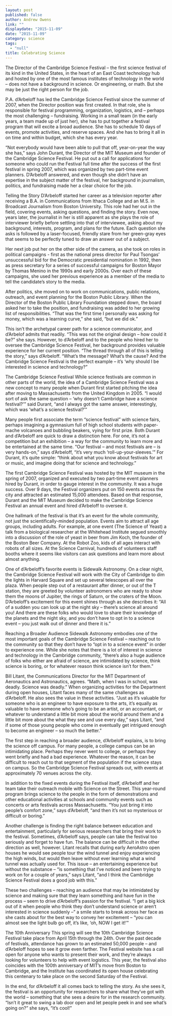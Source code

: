 ```yaml
---
layout: post
published: false
author: Andrew Owens
link: ""
displaydate: "2015-11-09"
date: "2015-11-09"
category: science
tags: 
  - "null"
title: Celebrating Science
---
```


The Director of the Cambridge Science Festival – the first science festival of its kind in the United States, in the heart of an East Coast technology hub and hosted by one of the most famous institutes of technology in the world – does not have a background in science. Or engineering, or math. But she may be just the right person for the job.

P.A. d’Arbeloff has led the Cambridge Science Festival since the summer of 2007, when the Director position was first created. In that role, she is responsible for festival programming, organization, logistics, and – perhaps the most challenging – fundraising. Working in a small team (in the early years, a team made up of just her), she has to put together a festival program that will excite a broad audience. She has to schedule 10 days of events, promote activities, and reserve spaces. And she has to bring it all in on time and within budget, which she has every year.

“Not everybody would have been able to pull that off, year-on-year the way she has,” says John Durant, the Director of the MIT Museum and founder of the Cambridge Science Festival. He put out a call for applications for someone who could run the Festival full time after the success of the first festival in spring 2007, which was organized by two part-time event planners. D’Arbeloff answered, and even though she didn’t have an expertise in the subject matter of the festival, her background in journalism, politics, and fundraising made her a clear choice for the job.

Telling the Story
D’Arbeloff started her career as a television reporter after receiving a B.A. in Communications from Ithaca College and an M.S. in Broadcast Journalism from Boston University. This role had her out in the field, covering events, asking questions, and finding the story. Even now, years later, the journalist in her is still apparent as she plays the role of interviewer briefly before settling into that of interviewee, asking about my background, interests, program, and plans for the future. Each question she asks is followed by a laser-focused, friendly stare from her green-gray eyes that seems to be perfectly tuned to draw an answer out of a subject.

Her next job put her on the other side of the camera, as she took on roles in political campaigns - first as the national press director for Paul Tsongas’ unsuccessful bid for the Democratic presidential nomination in 1992, then as press secretary for a series of successful campaigns for Boston Mayor by Thomas Menino in the 1990s and early 2000s. Over each of these campaigns, she used her previous experience as a member of the media to tell the candidate’s story to the media.

After politics, she moved on to work on communications, public relations, outreach, and event planning for the Boston Public Library. When the Director of the Boston Public Library Foundation stepped down, the board asked her to take the position, and fundraising was added to her growing list of responsibilities. “That was the first time I personally was asking for money, which was a learning curve,” she said, “but we did ok.”

This isn’t the archetypal career path for a science communicator, and d’Arbelof admits that readily. “This was not the original design – how could it be?” she says. However, to d’Arbeloff and to the people who hired her to oversee the Cambridge Science Festival, her background provides valuable experience for her current position. “The thread through all of this is telling the story,” says d’Arbeloff. “What’s the message? What’s the cause? And the Cambridge Science Festival is the perfect example – it’s ‘why should I be interested in science and technology?”

The Cambridge Science Festival
While science festivals are common in other parts of the world, the idea of a Cambridge Science Festival was a new concept to many people when Durant first started pitching the idea after moving to Massachusetts from the United Kingdom in 2005. “I would sort of ask the same question – ‘why doesn’t Cambridge have a science festival?’” said Durant, “and I always got the same answer, interestingly, which was ‘what’s a science festival?’”

Many people first associate the term “science festival” with science fairs, perhaps imagining a gymnasium full of high school students with paper-mache volcanoes and bubbling beakers, vying for first prize. Both Durant and d’Arbeloff are quick to draw a distinction here. For one, it’s not a competition but an exhibition – a way for the community to learn more and be entertained at the same time. “Our festival – and most festivals are – is very hands-on,” says d’Arbeloff, “it’s very much ‘roll-up-your-sleeves.’” For Durant, it’s quite simple: “think about what you know about festivals for art or music, and imagine doing that for science and technology.”

The first Cambridge Science Festival was hosted by the MIT museum in the spring of 2007, organized and executed by two part-time event planners hired by Durant, in order to gauge interest in the community. It was a huge success. Over 9 days, the Festival organizers put on 150 events across the city and attracted an estimated 15,000 attendees. Based on that response, Durant and the MIT Museum decided to make the Cambridge Science Festival an annual event and hired d’Arbeloff to oversee it.

One hallmark of the festival is that it’s an event for the whole community, not just the scientifically-minded population. Events aim to attract all age groups, including adults. For example, at one event (The Science of Yeast) a talk from a biological researcher at the Whitehead Institute segued smoothly into a discussion of the role of yeast in beer from Jim Koch, the founder of the Boston Beer Company. At the Robot Zoo, kids of all ages interact with robots of all sizes. At the Science Carnival, hundreds of volunteers staff booths where it seems like visitors can ask questions and learn more about almost anything.

One of d’Arbeloff’s favorite events is Sidewalk Astronomy. On a clear night, the Cambridge Science Festival will work with the City of Cambridge to dim the lights in Harvard Square and set up several telescopes all over the plaza. When people step out of a restaurant after dinner, or out of the T station, they are greeted by volunteer astronomers who are ready to show them the moons of Jupiter, the rings of Saturn, or the craters of the Moon. D’Arbeloff’s excitement for this event shines through as she describes it: “All of a sudden you can look up at the night sky – there’s science all around you! And there are these folks who would love to share their knowledge of the planets and the night sky, and you don’t have to opt in to a science event – you just walk out of dinner and there it is.”

Reaching a Broader Audience
Sidewalk Astronomy embodies one of the most important goals of the Cambridge Science Festival – reaching out to the community so that they don’t have to “opt in to a science event” in order to experience one. While she notes that there is a lot of interest in science and technology in the Cambridge community, “there’s also a huge audience of folks who either are afraid of science, are intimidated by science, think science is boring, or for whatever reason think science isn’t for them.”

Bill Litant, the Communications Director for the MIT Department of Aeronautics and Astronautics, agrees. “Math, when I was in school, was deadly. Science was deadly.” When organizing activities for the Department during open houses, Litant faces many of the same challenges as d’Arbeloff. He also sees the value in these activities. “Just as it’s valuable for someone who is an engineer to have exposure to the arts, it’s equally as valuable to have someone who’s going to be an artist, or an accountant, or whatever to understand a little bit more about the world around them and a little bit more about the what they see and use every day,” says Litant, “and if some of those young people who come in eventually get intrigued enough to become an engineer – so much the better.”

The first step in reaching a broader audience, d’Arbeloff explains, is to bring the science off campus. For many people, a college campus can be an intimidating place. Perhaps they never went to college, or perhaps they went briefly and had a bad experience. Whatever the reason, it can be difficult to reach out to that segment of the population if the science stays on campus. So the Cambridge Science Festival spreads out, with events at approximately 70 venues across the city.

In addition to the fixed events during the Festival itself, d’Arbeloff and her team take their outreach mobile with Science on the Street. This year-round program brings science to the people in the form of demonstrations and other educational activities at schools and community events such as concerts or arts festivals across Massachusetts. “You just bring it into people’s comfort zone,” says d’Arbeloff, “and then it’s not so mysterious or difficult or boring.”

Another challenge is finding the right balance between education and entertainment, particularly for serious researchers that bring their work to the festival. Sometimes, d’Arbeloff says, people can take the festival too seriously and forget to have fun. The balance can be difficult in the other direction as well, however. Litant recalls that during early AeroAstro open houses he would see people tour the wind tunnel and enjoy experiencing the high winds, but would then leave without ever learning what a wind tunnel was actually used for. This issue – an entertaining experience but without the substance – “is something that I’ve noticed and been trying to work on for a couple of years,” says Litant, “and I think the Cambridge Science Festival does a good job with this.”

These two challenges – reaching an audience that may be intimidated by science and making sure that they learn something and have fun in the process – seem to drive d’Arbeloff’s passion for the festival. “I get a big kick out of it when people who think they don’t understand science or aren’t interested in science suddenly –” a smile starts to break across her face as she casts about for the best way to convey her excitement – “you can almost see the light bulb go off, it’s like, ‘oh, NOW I get it!’”


The 10th Anniversary
This spring will see the 10th Cambridge Science Festival take place from April 15th through the 24th. Over the past decade of festivals, attendance has grown to an estimated 50,000 people – and d’Arbeloff hopes to see it grow even farther. The Festival website has a call open for anyone who wants to present their work, and they’re always looking for volunteers to help with event logistics. This year, the festival also coincides with the 100th anniversary of MIT’s move from Boston to Cambridge, and the Institute has coordinated its open house celebrating this centenary to take place on the second Saturday of the Festival.


In the end, for d’Arbeloff it all comes back to telling the story. As she sees it, the festival is an opportunity for researchers to share what they’ve got with the world – something that she sees a desire for in the research community. “Isn’t it great to swing a lab door open and let people peek in and see what’s going on?” she says, “it’s cool!”
